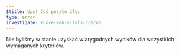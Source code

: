```yaml
---
$title: Ups! Coś poszło źle.
type: error
investigate: #core-web-vitals-checks
---
```


Nie byliśmy w stanie uzyskać wiarygodnych wyników dla wszystkich wymaganych kryteriów.

